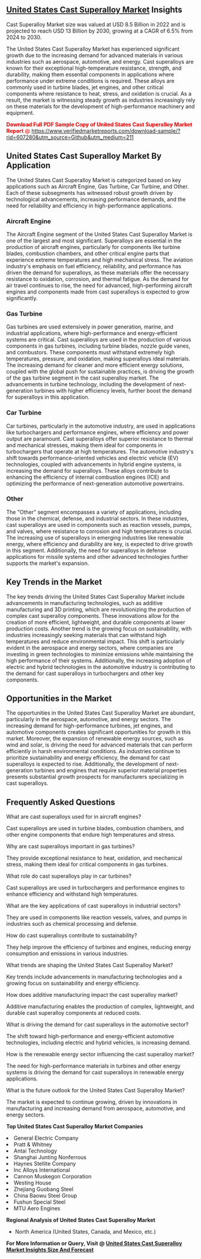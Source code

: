 <h2><a href="https://www.verifiedmarketreports.com/download-sample/?rid=607280&amp;utm_source=Github&amp;utm_medium=211" target="_blank">United States Cast Superalloy Market</a> Insights</h2><p>Cast Superalloy Market size was valued at USD 8.5 Billion in 2022 and is projected to reach USD 13 Billion by 2030, growing at a CAGR of 6.5% from 2024 to 2030.</p><p><p>The United States Cast Superalloy Market has experienced significant growth due to the increasing demand for advanced materials in various industries such as aerospace, automotive, and energy. Cast superalloys are known for their exceptional high-temperature resistance, strength, and durability, making them essential components in applications where performance under extreme conditions is required. These alloys are commonly used in turbine blades, jet engines, and other critical components where resistance to heat, stress, and oxidation is crucial. As a result, the market is witnessing steady growth as industries increasingly rely on these materials for the development of high-performance machinery and equipment.</p><p><p><span class=""><span style="color: #ff0000;"><strong>Download Full PDF Sample Copy of United States Cast Superalloy Market Report</strong> @ </span><a href="https://www.verifiedmarketreports.com/download-sample/?rid=607280&amp;utm_source=Github&amp;utm_medium=211" target="_blank">https://www.verifiedmarketreports.com/download-sample/?rid=607280&amp;utm_source=Github&amp;utm_medium=211</a></span></p></p><h2>United States Cast Superalloy Market By Application</h2><p>The United States Cast Superalloy Market is categorized based on key applications such as Aircraft Engine, Gas Turbine, Car Turbine, and Other. Each of these subsegments has witnessed robust growth driven by technological advancements, increasing performance demands, and the need for reliability and efficiency in high-performance applications.</p><h3>Aircraft Engine</h3><p>The Aircraft Engine segment of the United States Cast Superalloy Market is one of the largest and most significant. Superalloys are essential in the production of aircraft engines, particularly for components like turbine blades, combustion chambers, and other critical engine parts that experience extreme temperatures and high mechanical stress. The aviation industry's emphasis on fuel efficiency, reliability, and performance has driven the demand for superalloys, as these materials offer the necessary resistance to oxidation, corrosion, and thermal fatigue. As the demand for air travel continues to rise, the need for advanced, high-performing aircraft engines and components made from cast superalloys is expected to grow significantly.</p><h3>Gas Turbine</h3><p>Gas turbines are used extensively in power generation, marine, and industrial applications, where high-performance and energy-efficient systems are critical. Cast superalloys are used in the production of various components in gas turbines, including turbine blades, nozzle guide vanes, and combustors. These components must withstand extremely high temperatures, pressure, and oxidation, making superalloys ideal materials. The increasing demand for cleaner and more efficient energy solutions, coupled with the global push for sustainable practices, is driving the growth of the gas turbine segment in the cast superalloy market. The advancements in turbine technology, including the development of next-generation turbines with higher efficiency levels, further boost the demand for superalloys in this application.</p><h3>Car Turbine</h3><p>Car turbines, particularly in the automotive industry, are used in applications like turbochargers and performance engines, where efficiency and power output are paramount. Cast superalloys offer superior resistance to thermal and mechanical stresses, making them ideal for components in turbochargers that operate at high temperatures. The automotive industry's shift towards performance-oriented vehicles and electric vehicle (EV) technologies, coupled with advancements in hybrid engine systems, is increasing the demand for superalloys. These alloys contribute to enhancing the efficiency of internal combustion engines (ICE) and optimizing the performance of next-generation automotive powertrains.</p><h3>Other</h3><p>The "Other" segment encompasses a variety of applications, including those in the chemical, defense, and industrial sectors. In these industries, cast superalloys are used in components such as reaction vessels, pumps, and valves, where resistance to corrosion and high temperatures is crucial. The increasing use of superalloys in emerging industries like renewable energy, where efficiency and durability are key, is expected to drive growth in this segment. Additionally, the need for superalloys in defense applications for missile systems and other advanced technologies further supports the market's expansion.</p><h2>Key Trends in the Market</h2><p>The key trends driving the United States Cast Superalloy Market include advancements in manufacturing technologies, such as additive manufacturing and 3D printing, which are revolutionizing the production of complex cast superalloy components. These innovations allow for the creation of more efficient, lightweight, and durable components at lower production costs. Another trend is the growing focus on sustainability, with industries increasingly seeking materials that can withstand high temperatures and reduce environmental impact. This shift is particularly evident in the aerospace and energy sectors, where companies are investing in green technologies to minimize emissions while maintaining the high performance of their systems. Additionally, the increasing adoption of electric and hybrid technologies in the automotive industry is contributing to the demand for cast superalloys in turbochargers and other key components.</p><h2>Opportunities in the Market</h2><p>The opportunities in the United States Cast Superalloy Market are abundant, particularly in the aerospace, automotive, and energy sectors. The increasing demand for high-performance turbines, jet engines, and automotive components creates significant opportunities for growth in this market. Moreover, the expansion of renewable energy sources, such as wind and solar, is driving the need for advanced materials that can perform efficiently in harsh environmental conditions. As industries continue to prioritize sustainability and energy efficiency, the demand for cast superalloys is expected to rise. Additionally, the development of next-generation turbines and engines that require superior material properties presents substantial growth prospects for manufacturers specializing in cast superalloys.</p><h2>Frequently Asked Questions</h2><p>What are cast superalloys used for in aircraft engines?</p><p>Cast superalloys are used in turbine blades, combustion chambers, and other engine components that endure high temperatures and stress.</p><p>Why are cast superalloys important in gas turbines?</p><p>They provide exceptional resistance to heat, oxidation, and mechanical stress, making them ideal for critical components in gas turbines.</p><p>What role do cast superalloys play in car turbines?</p><p>Cast superalloys are used in turbochargers and performance engines to enhance efficiency and withstand high temperatures.</p><p>What are the key applications of cast superalloys in industrial sectors?</p><p>They are used in components like reaction vessels, valves, and pumps in industries such as chemical processing and defense.</p><p>How do cast superalloys contribute to sustainability?</p><p>They help improve the efficiency of turbines and engines, reducing energy consumption and emissions in various industries.</p><p>What trends are shaping the United States Cast Superalloy Market?</p><p>Key trends include advancements in manufacturing technologies and a growing focus on sustainability and energy efficiency.</p><p>How does additive manufacturing impact the cast superalloy market?</p><p>Additive manufacturing enables the production of complex, lightweight, and durable cast superalloy components at reduced costs.</p><p>What is driving the demand for cast superalloys in the automotive sector?</p><p>The shift toward high-performance and energy-efficient automotive technologies, including electric and hybrid vehicles, is increasing demand.</p><p>How is the renewable energy sector influencing the cast superalloy market?</p><p>The need for high-performance materials in turbines and other energy systems is driving the demand for cast superalloys in renewable energy applications.</p><p>What is the future outlook for the United States Cast Superalloy Market?</p><p>The market is expected to continue growing, driven by innovations in manufacturing and increasing demand from aerospace, automotive, and energy sectors.</p></p><p><strong>Top United States Cast Superalloy Market Companies</strong></p><div data-test-id=""><p><li>General Electric Company</li><li> Pratt & Whitney</li><li> Antai Technology</li><li> Shanghai Junting Nonferrous</li><li> Haynes Stellite Company</li><li> Inc Alloys International</li><li> Cannon Muskegon Corporation</li><li> Westing House</li><li> Zhejiang Guobang Steel</li><li> China Baowu Steel Group</li><li> Fushun Special Steel</li><li> MTU Aero Engines</li></p><div><strong>Regional Analysis of&nbsp;United States Cast Superalloy Market</strong></div><ul><li dir="ltr"><p dir="ltr">North America&nbsp;(United States, Canada, and Mexico, etc.)</p></li></ul><p><strong>For More Information or Query, Visit @&nbsp;</strong><strong><a href="https://www.verifiedmarketreports.com/product/cast-superalloy-market/?utm_source=Github&amp;utm_medium=211" target="_blank">United States Cast Superalloy Market Insights Size And Forecast</a></strong></p></div>
